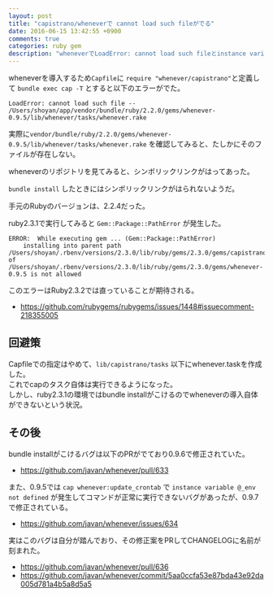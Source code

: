 ```yaml
---
layout: post
title: "capistrano/wheneverで cannot load such fileがでる"
date: 2016-06-15 13:42:55 +0900
comments: true
categories: ruby gem
description: "wheneverでLoadError: cannot load such fileとinstance variable @_env not definedがでた。その回避策とその後の記録です。"
---
```


wheneverを導入するため`Capfile`に `require "whenever/capistrano"`と定義して `bundle exec cap -T` とすると以下のエラーがでた。


```
LoadError: cannot load such file -- /Users/shoyan/app/vendor/bundle/ruby/2.2.0/gems/whenever-0.9.5/lib/whenever/tasks/whenever.rake

```

実際に`vendor/bundle/ruby/2.2.0/gems/whenever-0.9.5/lib/whenever/tasks/whenever.rake` を確認してみると、たしかにそのファイルが存在しない。

wheneverのリポジトリを見てみると、シンボリックリンクがはってあった。  

`bundle install` したときにはシンボリックリンクがはられないようだ。

手元のRubyのバージョンは、2.2.4だった。

ruby2.3.1で実行してみると `Gem::Package::PathError` が発生した。


```
ERROR:  While executing gem ... (Gem::Package::PathError)
    installing into parent path /Users/shoyan/.rbenv/versions/2.3.0/lib/ruby/gems/2.3.0/gems/capistrano/v3/tasks/whenever.rake of /Users/shoyan/.rbenv/versions/2.3.0/lib/ruby/gems/2.3.0/gems/whenever-0.9.5 is not allowed

```

このエラーはRuby2.3.2では直っていることが期待される。

* https://github.com/rubygems/rubygems/issues/1448#issuecomment-218355005

## 回避策

Capfileでの指定はやめて、`lib/capistrano/tasks` 以下にwhenever.taskを作成した。  
これでcapのタスク自体は実行できるようになった。  
しかし、ruby2.3.1の環境ではbundle installがこけるのでwheneverの導入自体ができないという状況。

## その後

bundle installがこけるバグは以下のPRがでており0.9.6で修正されていた。

* https://github.com/javan/whenever/pull/633

また、0.9.5では `cap whenever:update_crontab` で `instance variable @_env not defined` が発生してコマンドが正常に実行できないバグがあったが、0.9.7で修正されている。

* https://github.com/javan/whenever/issues/634

実はこのバグは自分が踏んでおり、その修正案をPRしてCHANGELOGに名前が刻まれた。

* https://github.com/javan/whenever/pull/636
* https://github.com/javan/whenever/commit/5aa0ccfa53e87bda43e92da005d781a4b5a8d5a5
